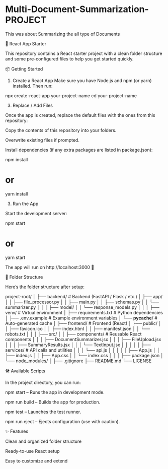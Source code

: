 # Multi-Document-Summarization-PROJECT
This was about Summarizing the all type of Documents

🚀 React App Starter

This repository contains a React starter project with a clean folder structure and some pre-configured files to help you get started quickly.

📦 Getting Started
1. Create a React App
  Make sure you have Node.js and npm (or yarn) installed. Then run:

  npx create-react-app your-project-name
  cd your-project-name

3. Replace / Add Files

  Once the app is created, replace the default files with the ones from this repository:

  Copy the contents of this repository into your folders.

  Overwrite existing files if prompted.

  Install dependencies (if any extra packages are listed in package.json):

  npm install
  # or
  yarn install

3. Run the App

  Start the development server:

  npm start
  # or
  yarn start


The app will run on http://localhost:3000
 🎉

📂 Folder Structure

Here’s the folder structure after setup:

project-root/
│
├── backend/                     # Backend (FastAPI / Flask / etc.)
│   ├── app/
│   │   ├── file_processor.py
│   │   ├── main.py
│   │   ├── schemas.py
│   │   └── summarizer.py
│   │
│   ├── model/
│   │   └── response_models.py
│   │
│   ├── venv/                    # Virtual environment
│   ├── requirements.txt         # Python dependencies
│   ├── .env.example             # Example environment variables
│   └── __pycache__/             # Auto-generated cache
│
├── frontend/                    # Frontend (React)
│   ├── public/
│   │   ├── favicon.ico
│   │   ├── index.html
│   │   ├── manifest.json
│   │   └── robots.txt
│   │
│   ├── src/
│   │   ├── components/          # Reusable React components
│   │   │   ├── DocumentSummarizer.jsx
│   │   │   ├── FileUpload.jsx
│   │   │   ├── SummaryResults.jsx
│   │   │   └── TextInput.jsx
│   │   │
│   │   ├── services/            # API calls and utilities
│   │   │   └── api.js
│   │   │
│   │   ├── App.js
│   │   ├── index.js
│   │   ├── App.css
│   │   └── index.css
│   │
│   ├── package.json
│   └── node_modules/
│
├── .gitignore
├── README.md
└── LICENSE

🛠️ Available Scripts

In the project directory, you can run:

npm start – Runs the app in development mode.

npm run build – Builds the app for production.

npm test – Launches the test runner.

npm run eject – Ejects configuration (use with caution).

✨ Features

Clean and organized folder structure

Ready-to-use React setup

Easy to customize and extend
